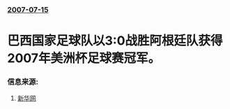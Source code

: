 ### [2007-07-15](/news/2007/07/15/index.md)

##### 
# 巴西国家足球队以3:0战胜阿根廷队获得2007年美洲杯足球赛冠军。




### 信息来源:

1. [新华网](http://news.xinhuanet.com/sports/2007-07/16/content_6380264.htm)
